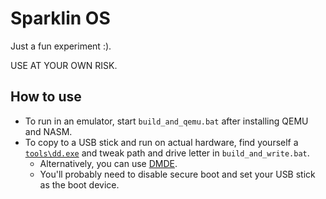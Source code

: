 # Sparklin OS

Just a fun experiment :).

USE AT YOUR OWN RISK.

## How to use

 * To run in an emulator, start `build_and_qemu.bat` after installing QEMU and NASM.
 * To copy to a USB stick and run on actual hardware, find yourself a [`tools\dd.exe`](https://web.archive.org/web/20200227032953/http://www.chrysocome.net/downloads/dd-0.6beta3.zip) and tweak path and drive letter in `build_and_write.bat`.
   * Alternatively, you can use [DMDE](https://dmde.com/).
   * You'll probably need to disable secure boot and set your USB stick as the boot device.
